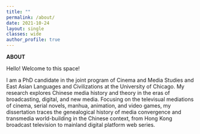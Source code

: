 ```yaml
---
title: ""
permalink: /about/
date: 2021-10-24 
layout: single
classes: wide
author_profile: true
---
```


<b>ABOUT</b>
<br>

Hello! Welcome to this space!

I am a PhD candidate in the joint program of Cinema and Media Studies and East Asian Languages and Civilizations at the University of Chicago. My research explores Chinese media history and theory in the eras of broadcasting, digital, and new media. Focusing on the televisual mediations of cinema, serial novels, manhua, animation, and video games, my dissertation traces the genealogical history of media convergence and transmedia world-building in the Chinese context, from Hong Kong broadcast television to mainland digital platform web series.
